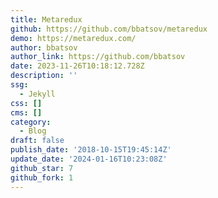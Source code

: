 ```yaml
---
title: Metaredux
github: https://github.com/bbatsov/metaredux
demo: https://metaredux.com/
author: bbatsov
author_link: https://github.com/bbatsov
date: 2023-11-26T10:18:12.728Z
description: ''
ssg:
  - Jekyll
css: []
cms: []
category:
  - Blog
draft: false
publish_date: '2018-10-15T19:45:14Z'
update_date: '2024-01-16T10:23:08Z'
github_star: 7
github_fork: 1
---
```

